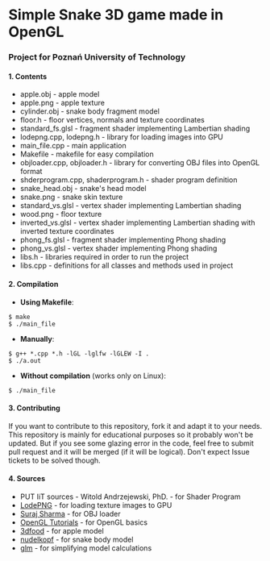 # Simple Snake 3D game made in OpenGL

### Project for Poznań University of Technology

#### 1. Contents
* apple.obj - apple model
* apple.png - apple texture
* cylinder.obj - snake body fragment model
* floor.h - floor vertices, normals and texture coordinates
* standard_fs.glsl - fragment shader implementing Lambertian shading
* lodepng.cpp, lodepng.h - library for loading images into GPU
* main_file.cpp - main application
* Makefile - makefile for easy compilation
* objloader.cpp, objloader.h - library for converting OBJ files into OpenGL format
* shderprogram.cpp, shaderprogram.h - shader program definition
* snake_head.obj - snake's head model
* snake.png - snake skin texture
* standard_vs.glsl - vertex shader implementing Lambertian shading
* wood.png - floor texture
* inverted_vs.glsl - vertex shader implementing Lambertian shading with inverted texture coordinates
* phong_fs.glsl - fragment shader implementing Phong shading
* phong_vs.glsl - vertex shader implementing Phong shading
* libs.h - libraries required in order to run the project
* libs.cpp - definitions for all classes and methods used in project

#### 2. Compilation
* **Using Makefile**:
```
$ make
$ ./main_file
```
* **Manually**:
```
$ g++ *.cpp *.h -lGL -lglfw -lGLEW -I .
$ ./a.out
```
* **Without compilation** (works only on Linux):
```
$ ./main_file
```

#### 3. Contributing
If you want to contribute to this repository, fork it and adapt it to your needs. This repository is mainly for educational purposes so it probably won't be updated. But if you see some glazing error in the code, feel free to submit pull request and it will be merged (if it will be logical). Don't expect Issue tickets to be solved though.

#### 4. Sources
* PUT IiT sources - Witold Andrzejewski, PhD. - for Shader Program
* [LodePNG](https://lodev.org/lodepng/) - for loading texture images to GPU
* [Suraj Sharma](https://www.youtube.com/channel/UC2i39AOpDSlO1Mrn1jQ8Xkg) - for OBJ loader
* [OpenGL Tutorials](https://learnopengl.com/) - for OpenGL basics
* [3dfood](https://www.turbosquid.com/3d-models/3d-apple-1199076) - for apple model
* [nudelkopf](https://www.cgtrader.com/free-3d-print-models/house/decor/hardsurface-padding-cylinder) - for snake body model
* [glm](https://github.com/g-truc/glm) - for simplifying model calculations
